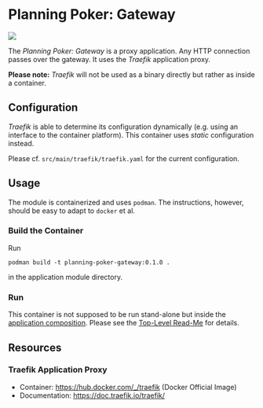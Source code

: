 # Planning Poker: Gateway

![](https://img.shields.io/badge/Planning_Poker:Gateway-0.1.0-green)

The _Planning Poker: Gateway_ is a proxy application. Any HTTP connection passes over the gateway. It uses the _Traefik_
application proxy.

**Please note:** _Traefik_ will not be used as a binary directly but rather as inside a container.

## Configuration

_Traefik_ is able to determine its configuration dynamically (e.g. using an interface to the container platform). This
container uses _static_ configuration instead.

Please cf. `src/main/traefik/traefik.yaml` for the current configuration.

## Usage

The module is containerized and uses `podman`. The instructions, however, should be easy to adapt to `docker` et al.

### Build the Container

Run

```shell
podman build -t planning-poker-gateway:0.1.0 .
```

in the application module directory.

### Run

This container is not supposed to be run stand-alone but inside the [application composition](../../compose.yaml).
Please see the [Top-Level Read-Me](../../README.md) for details.

## Resources

### Traefik Application Proxy

- Container: https://hub.docker.com/_/traefik (Docker Official Image)
- Documentation: https://doc.traefik.io/traefik/

